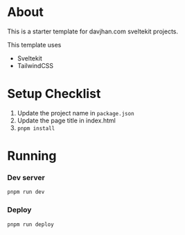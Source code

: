 # About

This is a starter template for davjhan.com sveltekit projects.

This template uses

-   Sveltekit
-   TailwindCSS

# Setup Checklist

1. Update the project name in `package.json`
2. Update the page title in index.html
3. `pnpm install`

# Running

### Dev server

```bash
pnpm run dev
```

### Deploy

```bash
pnpm run deploy
```
